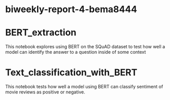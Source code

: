 # biweekly-report-4-bema8444

# BERT_extraction
This notebook explores using BERT on the SQuAD dataset to test how well a model can identify the answer to a question inside of some context

# Text_classification_with_BERT
This notebook tests how well a model using BERT can classify sentiment of movie reviews as positive or negative.
